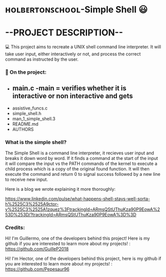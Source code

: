 # ʜᴏʟʙᴇʀᴛᴏɴꜱᴄʜᴏᴏʟ-Simple Shell :smiley:

# --PROJECT DESCRIPTION--

:computer: This project aims to recreate a UNIX shell command line interpreter. It will take
user input, either interactively or not, and process the correct command as instructed by the
user.

### 📁 On the project:

- main.c
    -main = verifies whether it is interactive or non interactive and gets
    -
- assistive_funcs.c
- simple_shell.h
- man_1_simple_shell.3
- README.md
- AUTHORS

### What is the simple shell?

The Simple Shell is a command line interpreter, it recieves user input and breaks it down word
by word. If it finds a command at the start of the input it will compare the input vs the PATH
commands of the kernel to execute a child process which is a copy of the original found function.
It will then execute the command and return 0 to signal success followed by a new line to receive
new input.

Here is a blog we wrote explaining it more thoroughly:

https://www.linkedin.com/pulse/what-happens-shell-stays-well-sorta-h%2525C3%2525A9ctor-v%2525C3%2525A1zquez%3FtrackingId=ARmsQStUThuKza90P9EowA%253D%253D/?trackingId=ARmsQStUThuKza90P9EowA%3D%3D

### Credits:
Hi! I'm Guillermo, one of the developers behind this project! Here is my github if you are interested to learn more about my projects! : https://github.com/GuilleP2018

Hi! I'm Hector, one of the developers behind this project, here is my github if you are interested to learn more about my projects! : https://github.com/Pepesaur96
